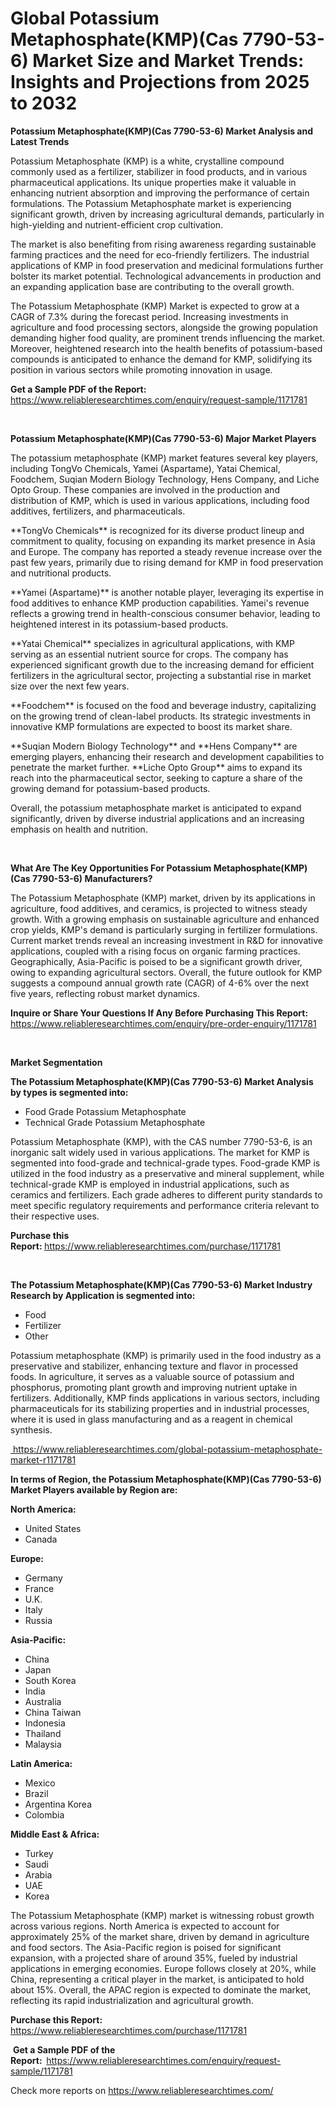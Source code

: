 <p><h1>Global Potassium Metaphosphate(KMP)(Cas 7790-53-6) Market Size and Market Trends: Insights and Projections from 2025 to 2032</h1></p><p><strong>Potassium Metaphosphate(KMP)(Cas 7790-53-6) Market Analysis and Latest Trends</strong></p>
<p><p>Potassium Metaphosphate (KMP) is a white, crystalline compound commonly used as a fertilizer, stabilizer in food products, and in various pharmaceutical applications. Its unique properties make it valuable in enhancing nutrient absorption and improving the performance of certain formulations. The Potassium Metaphosphate market is experiencing significant growth, driven by increasing agricultural demands, particularly in high-yielding and nutrient-efficient crop cultivation.</p><p>The market is also benefiting from rising awareness regarding sustainable farming practices and the need for eco-friendly fertilizers. The industrial applications of KMP in food preservation and medicinal formulations further bolster its market potential. Technological advancements in production and an expanding application base are contributing to the overall growth.</p><p>The Potassium Metaphosphate (KMP) Market is expected to grow at a CAGR of 7.3% during the forecast period. Increasing investments in agriculture and food processing sectors, alongside the growing population demanding higher food quality, are prominent trends influencing the market. Moreover, heightened research into the health benefits of potassium-based compounds is anticipated to enhance the demand for KMP, solidifying its position in various sectors while promoting innovation in usage.</p></p>
<p><strong>Get a Sample PDF of the Report:&nbsp;</strong> <a href="https://www.reliableresearchtimes.com/enquiry/request-sample/1171781?utm_campaign=3085&utm_medium=2&utm_source=Github&utm_content=ia&utm_term=03042025&utm_id=potassium-metaphosphatekmpcas-7790-53-6">https://www.reliableresearchtimes.com/enquiry/request-sample/1171781</a></p>
<p>&nbsp;</p>
<p><strong>Potassium Metaphosphate(KMP)(Cas 7790-53-6) Major Market Players</strong></p>
<p><p>The potassium metaphosphate (KMP) market features several key players, including TongVo Chemicals, Yamei (Aspartame), Yatai Chemical, Foodchem, Suqian Modern Biology Technology, Hens Company, and Liche Opto Group. These companies are involved in the production and distribution of KMP, which is used in various applications, including food additives, fertilizers, and pharmaceuticals.</p><p>**TongVo Chemicals** is recognized for its diverse product lineup and commitment to quality, focusing on expanding its market presence in Asia and Europe. The company has reported a steady revenue increase over the past few years, primarily due to rising demand for KMP in food preservation and nutritional products.</p><p>**Yamei (Aspartame)** is another notable player, leveraging its expertise in food additives to enhance KMP production capabilities. Yamei's revenue reflects a growing trend in health-conscious consumer behavior, leading to heightened interest in its potassium-based products.</p><p>**Yatai Chemical** specializes in agricultural applications, with KMP serving as an essential nutrient source for crops. The company has experienced significant growth due to the increasing demand for efficient fertilizers in the agricultural sector, projecting a substantial rise in market size over the next few years.</p><p>**Foodchem** is focused on the food and beverage industry, capitalizing on the growing trend of clean-label products. Its strategic investments in innovative KMP formulations are expected to boost its market share.</p><p>**Suqian Modern Biology Technology** and **Hens Company** are emerging players, enhancing their research and development capabilities to penetrate the market further. **Liche Opto Group** aims to expand its reach into the pharmaceutical sector, seeking to capture a share of the growing demand for potassium-based products.</p><p>Overall, the potassium metaphosphate market is anticipated to expand significantly, driven by diverse industrial applications and an increasing emphasis on health and nutrition.</p></p>
<p>&nbsp;</p>
<p><strong>What Are The Key Opportunities For Potassium Metaphosphate(KMP)(Cas 7790-53-6) Manufacturers?</strong></p>
<p><p>The Potassium Metaphosphate (KMP) market, driven by its applications in agriculture, food additives, and ceramics, is projected to witness steady growth. With a growing emphasis on sustainable agriculture and enhanced crop yields, KMP's demand is particularly surging in fertilizer formulations. Current market trends reveal an increasing investment in R&D for innovative applications, coupled with a rising focus on organic farming practices. Geographically, Asia-Pacific is poised to be a significant growth driver, owing to expanding agricultural sectors. Overall, the future outlook for KMP suggests a compound annual growth rate (CAGR) of 4-6% over the next five years, reflecting robust market dynamics.</p></p>
<p><strong>Inquire or Share Your Questions If Any Before Purchasing This Report:</strong> <a href="https://www.reliableresearchtimes.com/enquiry/pre-order-enquiry/1171781?utm_campaign=3085&utm_medium=2&utm_source=Github&utm_content=ia&utm_term=03042025&utm_id=potassium-metaphosphatekmpcas-7790-53-6">https://www.reliableresearchtimes.com/enquiry/pre-order-enquiry/1171781</a></p>
<p>&nbsp;</p>
<p><strong>Market Segmentation</strong></p>
<p><strong>The Potassium Metaphosphate(KMP)(Cas 7790-53-6) Market Analysis by types is segmented into:</strong></p>
<p><ul><li>Food Grade Potassium Metaphosphate</li><li>Technical Grade Potassium Metaphosphate</li></ul></p>
<p><p>Potassium Metaphosphate (KMP), with the CAS number 7790-53-6, is an inorganic salt widely used in various applications. The market for KMP is segmented into food-grade and technical-grade types. Food-grade KMP is utilized in the food industry as a preservative and mineral supplement, while technical-grade KMP is employed in industrial applications, such as ceramics and fertilizers. Each grade adheres to different purity standards to meet specific regulatory requirements and performance criteria relevant to their respective uses.</p></p>
<p><strong>Purchase this Report:&nbsp;</strong><a href="https://www.reliableresearchtimes.com/purchase/1171781?utm_campaign=3085&utm_medium=2&utm_source=Github&utm_content=ia&utm_term=03042025&utm_id=potassium-metaphosphatekmpcas-7790-53-6">https://www.reliableresearchtimes.com/purchase/1171781</a></p>
<p>&nbsp;</p>
<p><strong>The Potassium Metaphosphate(KMP)(Cas 7790-53-6) Market Industry Research by Application is segmented into:</strong></p>
<p><ul><li>Food</li><li>Fertilizer</li><li>Other</li></ul></p>
<p><p>Potassium metaphosphate (KMP) is primarily used in the food industry as a preservative and stabilizer, enhancing texture and flavor in processed foods. In agriculture, it serves as a valuable source of potassium and phosphorus, promoting plant growth and improving nutrient uptake in fertilizers. Additionally, KMP finds applications in various sectors, including pharmaceuticals for its stabilizing properties and in industrial processes, where it is used in glass manufacturing and as a reagent in chemical synthesis.</p></p>
<p><a href="https://www.reliableresearchtimes.com/global-potassium-metaphosphate-market-r1171781?utm_campaign=3085&utm_medium=2&utm_source=Github&utm_content=ia&utm_term=03042025&utm_id=potassium-metaphosphatekmpcas-7790-53-6">&nbsp;https://www.reliableresearchtimes.com/global-potassium-metaphosphate-market-r1171781</a></p>
<p><strong>In terms of Region, the Potassium Metaphosphate(KMP)(Cas 7790-53-6) Market Players available by Region are:</strong></p>
<p>
    <p> <strong> North America: </strong>
        <ul>
            <li>United States</li>
            <li>Canada</li>
        </ul>
        </p> 
    <p> <strong> Europe: </strong>
        <ul>
            <li>Germany</li>
            <li>France</li>
            <li>U.K.</li>
            <li>Italy</li>
            <li>Russia</li>
        </ul>
        </p> 
    <p> <strong> Asia-Pacific: </strong>
        <ul>
            <li>China</li>
            <li>Japan</li>
            <li>South Korea</li>
            <li>India</li>
            <li>Australia</li>
            <li>China Taiwan</li>
            <li>Indonesia</li>
            <li>Thailand</li>
            <li>Malaysia</li>
        </ul>
        </p> 
    <p> <strong> Latin America: </strong>
        <ul>
            <li>Mexico</li>
            <li>Brazil</li>
            <li>Argentina Korea</li>
            <li>Colombia</li>
        </ul>
        </p> 
    <p> <strong> Middle East & Africa: </strong>
        <ul>
            <li>Turkey</li>
            <li>Saudi</li>
            <li>Arabia</li>
            <li>UAE</li>
            <li>Korea</li>
        </ul>
    </p>
    </p>
<p><p>The Potassium Metaphosphate (KMP) market is witnessing robust growth across various regions. North America is expected to account for approximately 25% of the market share, driven by demand in agriculture and food sectors. The Asia-Pacific region is poised for significant expansion, with a projected share of around 35%, fueled by industrial applications in emerging economies. Europe follows closely at 20%, while China, representing a critical player in the market, is anticipated to hold about 15%. Overall, the APAC region is expected to dominate the market, reflecting its rapid industrialization and agricultural growth.</p></p>
<p><strong>Purchase this Report: </strong><a href="https://www.reliableresearchtimes.com/purchase/1171781?utm_campaign=3085&utm_medium=2&utm_source=Github&utm_content=ia&utm_term=03042025&utm_id=potassium-metaphosphatekmpcas-7790-53-6">https://www.reliableresearchtimes.com/purchase/1171781</a></p>
<p>&nbsp;<strong>Get a Sample PDF of the Report:&nbsp;&nbsp;</strong><a href="https://www.reliableresearchtimes.com/enquiry/request-sample/1171781?utm_campaign=3085&utm_medium=2&utm_source=Github&utm_content=ia&utm_term=03042025&utm_id=potassium-metaphosphatekmpcas-7790-53-6">https://www.reliableresearchtimes.com/enquiry/request-sample/1171781</a></p>
<p><strong></strong></p>
<p>Check more reports on <a href="https://www.reliableresearchtimes.com/?utm_campaign=3085&utm_medium=2&utm_source=Github&utm_content=ia&utm_term=03042025&utm_id=potassium-metaphosphatekmpcas-7790-53-6">https://www.reliableresearchtimes.com/</a></p>